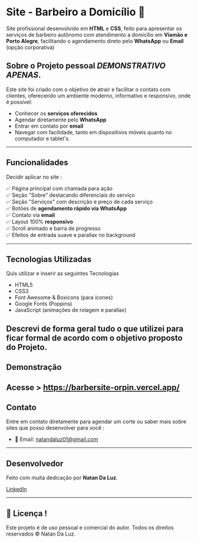 # Site - Barbeiro a Domicílio 💈

Site profissional desenvolvido em **HTML** e **CSS**, feito para apresentar os serviços de barbeiro autônomo com atendimento a domicílio em **Viamão e Porto Alegre**, facilitando o agendamento direto pelo **WhatsApp** ou **Email** (opção corporativa)

## Sobre o Projeto pessoal *DEMONSTRATIVO APENAS*.

Este site foi criado com o objetivo de atrair e facilitar o contato com clientes, oferecendo um ambiente moderno, informativo e responsivo, onde é possível:

- Conhecer os **serviços oferecidos**
- Agendar diretamente pelo **WhatsApp**
- Entrar em contato por **email**
- Navegar com facilidade, tanto em dispositivos móveis quanto no computador e tablet's. 

---

## Funcionalidades
Decidir aplicar no site :

✅ Página principal com chamada para ação  
✅ Seção "Sobre" destacando diferenciais do serviço  
✅ Seção "Serviços" com descrição e preço de cada serviço  
✅ Botões de **agendamento rápido via WhatsApp**  
✅ Contato via **email**  
✅ Layout 100% **responsivo**  
✅ Scroll animado e barra de progresso  
✅ Efeitos de entrada suave e parallax no background

---

## Tecnologias Utilizadas
Quis utilizar e inserir as seguintes Tecnologias

- HTML5
- CSS3
- Font Awesome & Boxicons (para ícones)
- Google Fonts (Poppins)
- JavaScript (animações de rolagem e parallax)

Descrevi de forma geral tudo o que utilizei para ficar formal de acordo com o objetivo proposto do Projeto.
---

## Demonstração

Acesse > https://barbersite-orpin.vercel.app/ 
---

## Contato

Entre em contato diretamente para agendar um corte ou saber mais sobre sites que posso desenvolver para você :


- 📧 Email: [natandaluz01@gmail.com](mailto:natandaluz01@gmail.com)

---

##  Desenvolvedor

Feito com muita dedicação por **Natan Da Luz**.
 
[LinkedIn](https://www.linkedin.com/in/natan-da-luz-3156582a2/)  

---

## 📝 Licença !

Este projeto é de uso pessoal e comercial do autor. Todos os direitos reservados © Natan Da Luz.
